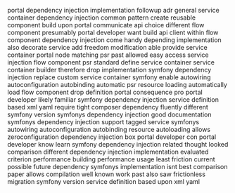 portal dependency injection implementation followup adr general service container dependency injection common pattern create reusable component build upon portal communicate api choice different flow component presumably portal developer want build api client within flow component dependency injection come handy depending implementation also decorate service add freedom modification able provide service container portal node matching psr past allowed easy access service injection flow component psr standard define service container service container builder therefore drop implementation symfony dependency injection replace custom service container symfony enable autowiring autoconfiguration autobinding automatic psr resource loading automatically load flow component drop definition portal consequence pro portal developer likely familiar symfony dependency injection service definition based xml yaml require tight composer dependency fluently different symfony version symfonys dependency injection good documentation symfonys dependency injection support tagged service symfonys autowiring autoconfiguration autobinding resource autoloading allows zeroconfiguration dependency injection box portal developer con portal developer know learn symfony dependency injection related thought looked comparison different dependency injection implementation evaluated criterion performance building performance usage least friction current possible future dependency symfonys implementation isnt best comparison paper allows compilation well known work past also saw frictionless migration symfony version service definition based upon xml yaml